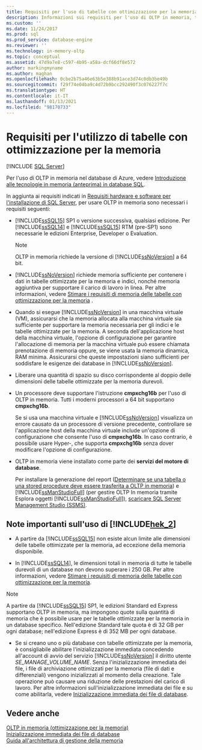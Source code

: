```yaml
---
title: Requisiti per l'uso di tabelle con ottimizzazione per la memoria | Microsoft Docs
description: Informazioni sui requisiti per l'uso di OLTP in memoria, tra cui la versione del database SQL, le considerazioni sulla memoria e archiviazione e l'installazione.
ms.custom: ''
ms.date: 11/24/2017
ms.prod: sql
ms.prod_service: database-engine
ms.reviewer: ''
ms.technology: in-memory-oltp
ms.topic: conceptual
ms.assetid: 47d9a7e8-c597-4b95-a58a-dcf66df8e572
author: markingmyname
ms.author: maghan
ms.openlocfilehash: 0cbe2b75a46e63b5e388b91ace3d74c0db3be49b
ms.sourcegitcommit: f29f74e04ba9c4d72b9bcc292490f3c076227f7c
ms.translationtype: HT
ms.contentlocale: it-IT
ms.lasthandoff: 01/13/2021
ms.locfileid: "98170733"
---
```

# <a name="requirements-for-using-memory-optimized-tables"></a>Requisiti per l'utilizzo di tabelle con ottimizzazione per la memoria
 [!INCLUDE [SQL Server](../../includes/applies-to-version/sqlserver.md)]

  Per l'uso di OLTP in memoria nel database di Azure, vedere [Introduzione alle tecnologie in memoria (anteprima) in database SQL](/azure/azure-sql/in-memory-oltp-overview).  
  
 In aggiunta ai requisiti indicati in [Requisiti hardware e software per l'installazione di SQL Server](../../sql-server/install/hardware-and-software-requirements-for-installing-sql-server.md), per usare OLTP in memoria sono necessari i requisiti seguenti:  
  
-   [!INCLUDE[ssSQL15](../../includes/sssql16-md.md)] SP1 o versione successiva, qualsiasi edizione. Per [!INCLUDE[ssSQL14](../../includes/sssql14-md.md)] e [!INCLUDE[ssSQL15](../../includes/sssql16-md.md)] RTM (pre-SP1) sono necessarie le edizioni Enterprise, Developer o Evaluation.
    
    > [!NOTE]
    > OLTP in memoria richiede la versione di [!INCLUDE[ssNoVersion](../../includes/ssnoversion-md.md)] a 64 bit.  
  
-   [!INCLUDE[ssNoVersion](../../includes/ssnoversion-md.md)] richiede memoria sufficiente per contenere i dati in tabelle ottimizzate per la memoria e indici, nonché memoria aggiuntiva per supportare il carico di lavoro in linea. Per altre informazioni, vedere [Stimare i requisiti di memoria delle tabelle con ottimizzazione per la memoria](../../relational-databases/in-memory-oltp/estimate-memory-requirements-for-memory-optimized-tables.md) .  

-   Quando si esegue [!INCLUDE[ssNoVersion](../../includes/ssnoversion-md.md)] in una macchina virtuale (VM), assicurarsi che la memoria allocata alla macchina virtuale sia sufficiente per supportare la memoria necessaria per gli indici e le tabelle ottimizzate per la memoria. A seconda dell'applicazione host della macchina virtuale, l'opzione di configurazione per garantire l'allocazione di memoria per la macchina virtuale può essere chiamata prenotazione di memoria oppure, se viene usata la memoria dinamica, RAM minima. Assicurarsi che queste impostazioni siano sufficienti per soddisfare le esigenze dei database in [!INCLUDE[ssNoVersion](../../includes/ssnoversion-md.md)].
  
-   Liberare una quantità di spazio su disco corrispondente al doppio delle dimensioni delle tabelle ottimizzate per la memoria durevoli.  
  
-   Un processore deve supportare l'istruzione **cmpxchg16b** per l'uso di OLTP in memoria. Tutti i moderni processori a 64 bit supportano **cmpxchg16b**.  
  
     Se si usa una macchina virtuale e [!INCLUDE[ssNoVersion](../../includes/ssnoversion-md.md)] visualizza un errore causato da un processore di versione precedente, controllare se l'applicazione host della macchina virtuale include un'opzione di configurazione che consente l'uso di **cmpxchg16b**. In caso contrario, è possibile usare Hyper-, che supporta **cmpxchg16b** senza dover modificare l'opzione di configurazione.  
  
-   OLTP in memoria viene installato come parte dei **servizi del motore di database**.  
  
     Per installare la generazione del report ([Determinare se una tabella o una stored procedure deve essere trasferita a OLTP in memoria](../../relational-databases/in-memory-oltp/determining-if-a-table-or-stored-procedure-should-be-ported-to-in-memory-oltp.md)) e [!INCLUDE[ssManStudioFull](../../includes/ssmanstudiofull-md.md)] (per gestire OLTP In memoria tramite Esplora oggetti [!INCLUDE[ssManStudioFull](../../includes/ssmanstudiofull-md.md)]), [scaricare SQL Server Management Studio (SSMS)](../../ssms/download-sql-server-management-studio-ssms.md).   
  
## <a name="important-notes-on-using-hek_2"></a>Note importanti sull'uso di [!INCLUDE[hek_2](../../includes/hek-2-md.md)]  
  
-   A partire da [!INCLUDE[ssSQL15](../../includes/sssql16-md.md)] non esiste alcun limite alle dimensioni delle tabelle ottimizzate per la memoria, ad eccezione della memoria disponibile. 

-   In [!INCLUDE[ssSQL14](../../includes/sssql14-md.md)], le dimensioni totali in memoria di tutte le tabelle durevoli di un database non devono superare i 250 GB. Per altre informazioni, vedere [Stimare i requisiti di memoria delle tabelle con ottimizzazione per la memoria](../../relational-databases/in-memory-oltp/estimate-memory-requirements-for-memory-optimized-tables.md).  

> [!NOTE]
> A partire da [!INCLUDE[ssSQL15](../../includes/sssql16-md.md)] SP1, le edizioni Standard ed Express supportano OLTP in memoria, ma impongono quote sulla quantità di memoria che è possibile usare per le tabelle ottimizzate per la memoria in un database specifico. Nell'edizione Standard tale quota è di 32 GB per ogni database; nell'edizione Express è di 352 MB per ogni database. 
  
-   Se si creano uno o più database con tabelle ottimizzate per la memoria, è consigliabile abilitare l'inizializzazione immediata concedendo all'account di avvio del servizio [!INCLUDE[ssNoVersion](../../includes/ssnoversion-md.md)] il diritto utente *SE_MANAGE_VOLUME_NAME*. Senza l'inizializzazione immediata dei file, i file di archiviazione ottimizzati per la memoria (file di dati e differenziali) vengono inizializzati al momento della creazione. Tale operazione può causare una riduzione delle prestazioni del carico di lavoro. Per altre informazioni sull'inizializzazione immediata dei file e su come abilitarla, vedere [Inizializzazione immediata dei file di database](../../relational-databases/databases/database-instant-file-initialization.md).
  
## <a name="see-also"></a>Vedere anche  
 [OLTP in memoria &#40;ottimizzazione per la memoria&#41;](../../relational-databases/in-memory-oltp/in-memory-oltp-in-memory-optimization.md)  
 [Inizializzazione immediata dei file di database](../../relational-databases/databases/database-instant-file-initialization.md)  
 [Guida all'architettura di gestione della memoria](../../relational-databases/memory-management-architecture-guide.md)
